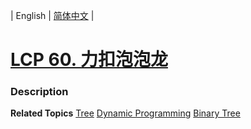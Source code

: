 | English | [简体中文](README.md) |

# [LCP 60. 力扣泡泡龙](https://leetcode-cn.com/problems/WInSav)
 ### Description

**Related Topics**  [Tree](https://leetcode-cn.com/tag/tree) [Dynamic Programming](https://leetcode-cn.com/tag/dynamic-programming) [Binary Tree](https://leetcode-cn.com/tag/binary-tree) 